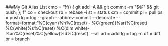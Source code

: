 ###My Git Alias List
	cmp = "!f() { git add -A && git commit -m \"$@\" && git push; }; f"
	co = checkout
    	rb = rebase -i
    	st = status
    	cm = commit
    	pl = pull
    	ps = push
    	lg = log --graph --abbrev-commit --decorate --format=format:'%C(cyan)%h%C(reset) - %C(green)(%ar)%C(reset) %C(white)%s%C(reset) %C(dim white)- %an%C(reset)%C(yellow)%d%C(reset)' --all
    	ad = add
    	tg = tag -n
    	df = diff
    	br = branch
